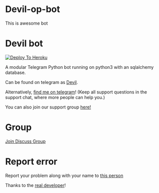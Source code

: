 # Devil-op-bot
This is awesome bot 


# Devil bot 

[![Deploy To Heroku](https://www.herokucdn.com/deploy/button.svg)](https://dashboard.heroku.com/new?template=https%3A%2F%2Fgithub.com%2FYuvika56%2Fdevil-op-bot)

A modular Telegram Python bot running on python3 with an sqlalchemy database.

Can be found on telegram as [Devil](https://t.me/tg_Devil_op_yuvika_bot).

Alternatively, [find me on telegram](https://t.me/Queen_bts_lover)! (Keep all support questions in the support chat, where more people can help you.)

You can also join our support group [here!](https://t.me/tg_devilopbotyuvika)

# Group
[Join Discuss Group](https://t.me/devilopbotyuvika)

# Report error
Report your problem along with your name to [this person](https://t.me/Queen_bts_lover)


Thanks to the [real developer](https://t.me/Queen_bts_lover)!
